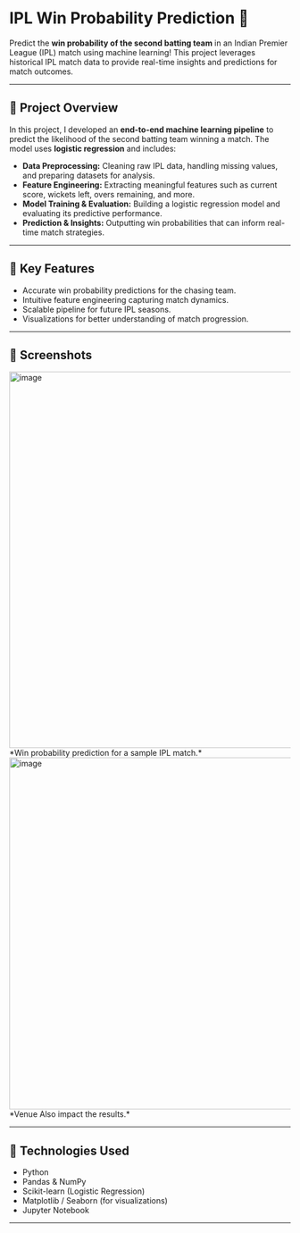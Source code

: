 # IPL Win Probability Prediction 🏏

Predict the **win probability of the second batting team** in an Indian Premier League (IPL) match using machine learning! This project leverages historical IPL match data to provide real-time insights and predictions for match outcomes.

---

## 🔹 Project Overview

In this project, I developed an **end-to-end machine learning pipeline** to predict the likelihood of the second batting team winning a match. The model uses **logistic regression** and includes:

- **Data Preprocessing:** Cleaning raw IPL data, handling missing values, and preparing datasets for analysis.
- **Feature Engineering:** Extracting meaningful features such as current score, wickets left, overs remaining, and more.
- **Model Training & Evaluation:** Building a logistic regression model and evaluating its predictive performance.
- **Prediction & Insights:** Outputting win probabilities that can inform real-time match strategies.

---

## 🔹 Key Features

- Accurate win probability predictions for the chasing team.
- Intuitive feature engineering capturing match dynamics.
- Scalable pipeline for future IPL seasons.
- Visualizations for better understanding of match progression.

---

## 🔹 Screenshots

<img width="830" height="674" alt="image" src="https://github.com/user-attachments/assets/67240ddb-10f5-4a81-94dc-43aa429861de" />
*Win probability prediction for a sample IPL match.*


<img width="834" height="630" alt="image" src="https://github.com/user-attachments/assets/326f0e24-8a04-4356-8bff-418239474e0d" />
*Venue Also impact the results.*



---

## 🔹 Technologies Used

- Python
- Pandas & NumPy
- Scikit-learn (Logistic Regression)
- Matplotlib / Seaborn (for visualizations)
- Jupyter Notebook

---

